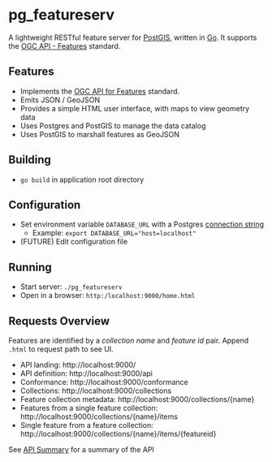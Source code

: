 # pg_featureserv

A lightweight RESTful feature server for [PostGIS](https://postgis.net/), written in [Go](https://golang.org/).
It supports the [OGC API - Features](http://docs.opengeospatial.org/is/17-069r3/17-069r3.html) standard.

## Features

* Implements the [OGC API for Features](http://docs.opengeospatial.org/is/17-069r3/17-069r3.html) standard.
* Emits JSON / GeoJSON
* Provides a simple HTML user interface, with maps to view geometry data
* Uses Postgres and PostGIS to manage the data catalog
* Uses PostGIS to marshall features as GeoJSON

## Building

* `go build` in application root directory

## Configuration

* Set environment variable `DATABASE_URL` with a Postgres [connection string](https://www.postgresql.org/docs/12/libpq-connect.html#LIBPQ-CONNSTRING)
  * Example: `export DATABASE_URL="host=localhost"`
* (FUTURE) Edit configuration file

## Running

* Start server: `./pg_featureserv`
* Open in a browser: `http:/localhost:9000/home.html`

## Requests Overview

Features are identified by a _collection name_ and _feature id_ pair.
Append `.html` to request path to see UI.

- API landing: http://localhost:9000/
- API definition: http://localhost:9000/api
- Conformance: http://localhost:9000/conformance
- Collections: http://localhost:9000/collections
- Feature collection metadata: http://localhost:9000/collections/{name}
- Features from a single feature collection: http://localhost:9000/collections/{name}/items
- Single feature from a feature collection: http://localhost:9000/collections/{name}/items/{featureid}

See [API Summary](API.md) for a summary of the API
